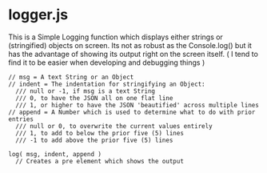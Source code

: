 # logger.js
This is a Simple Logging function which displays either strings or (stringified) objects on screen.
Its not as robust as the Console.log() but it has the advantage of showing its output right on the screen itself. 
( I tend to find it to be easier when developing and debugging things )

````
// msg = A text String or an Object
// indent = The indentation for stringifying an Object:
  /// null or -1, if msg is a text String
  /// 0, to have the JSON all on one flat line
  /// 1, or higher to have the JSON 'beautified' across multiple lines
// append = A Number which is used to determine what to do with prior entries
  /// null or 0, to overwrite the current values entirely
  /// 1, to add to below the prior five (5) lines
  /// -1 to add above the prior five (5) lines
  
log( msg, indent, append ) 
  // Creates a pre element which shows the output
````
